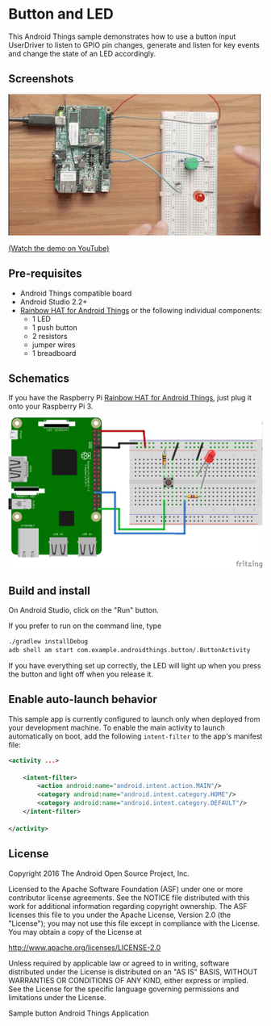 # Button and LED

This Android Things sample demonstrates how to use a button input
UserDriver to listen to GPIO pin changes, generate and listen for key events
and change the state of an LED accordingly.

## Screenshots

![Button sample demo][demo-gif]

[(Watch the demo on YouTube)][demo-yt]

## Pre-requisites

- Android Things compatible board
- Android Studio 2.2+
- [Rainbow HAT for Android Things](https://shop.pimoroni.com/products/rainbow-hat-for-android-things) or the following individual components:
    - 1 LED
    - 1 push button
    - 2 resistors
    - jumper wires
    - 1 breadboard

## Schematics

If you have the Raspberry Pi [Rainbow HAT for Android Things](https://shop.pimoroni.com/products/rainbow-hat-for-android-things), just plug it onto your Raspberry Pi 3.

![Schematics for Raspberry Pi 3](rpi3_schematics.png)

## Build and install

On Android Studio, click on the "Run" button.

If you prefer to run on the command line, type

```bash
./gradlew installDebug
adb shell am start com.example.androidthings.button/.ButtonActivity
```

If you have everything set up correctly, the LED will light up when you press
the button and light off when you release it.

## Enable auto-launch behavior

This sample app is currently configured to launch only when deployed from your
development machine. To enable the main activity to launch automatically on boot,
add the following `intent-filter` to the app's manifest file:

```xml
<activity ...>

    <intent-filter>
        <action android:name="android.intent.action.MAIN"/>
        <category android:name="android.intent.category.HOME"/>
        <category android:name="android.intent.category.DEFAULT"/>
    </intent-filter>

</activity>
```

## License

Copyright 2016 The Android Open Source Project, Inc.

Licensed to the Apache Software Foundation (ASF) under one or more contributor
license agreements.  See the NOTICE file distributed with this work for
additional information regarding copyright ownership.  The ASF licenses this
file to you under the Apache License, Version 2.0 (the "License"); you may not
use this file except in compliance with the License.  You may obtain a copy of
the License at

  http://www.apache.org/licenses/LICENSE-2.0

Unless required by applicable law or agreed to in writing, software
distributed under the License is distributed on an "AS IS" BASIS, WITHOUT
WARRANTIES OR CONDITIONS OF ANY KIND, either express or implied.  See the
License for the specific language governing permissions and limitations under
the License.

[demo-yt]: https://www.youtube.com/watch?v=hKmPZryY_Qc&index=3&list=PLWz5rJ2EKKc-GjpNkFe9q3DhE2voJscDT
[demo-gif]: demo1.gif
Sample button Android Things Application
